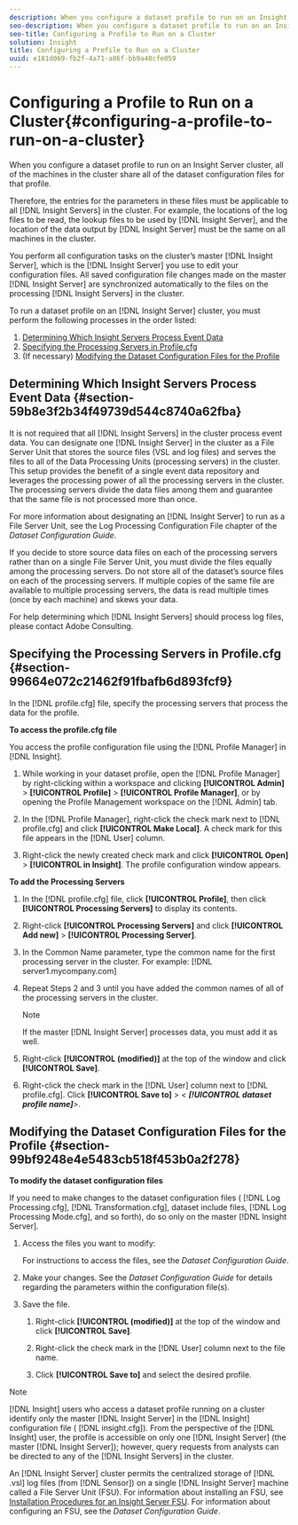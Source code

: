 ```yaml
---
description: When you configure a dataset profile to run on an Insight Server cluster, all of the machines in the cluster share all of the dataset configuration files for that profile.
seo-description: When you configure a dataset profile to run on an Insight Server cluster, all of the machines in the cluster share all of the dataset configuration files for that profile.
seo-title: Configuring a Profile to Run on a Cluster
solution: Insight
title: Configuring a Profile to Run on a Cluster
uuid: e181d069-fb2f-4a71-a86f-bb9a48cfe059
---
```


# Configuring a Profile to Run on a Cluster{#configuring-a-profile-to-run-on-a-cluster}

When you configure a dataset profile to run on an Insight Server cluster, all of the machines in the cluster share all of the dataset configuration files for that profile.

 Therefore, the entries for the parameters in these files must be applicable to all [!DNL Insight Servers] in the cluster. For example, the locations of the log files to be read, the lookup files to be used by [!DNL Insight Server], and the location of the data output by [!DNL Insight Server] must be the same on all machines in the cluster.

You perform all configuration tasks on the cluster’s master [!DNL Insight Server], which is the [!DNL Insight Server] you use to edit your configuration files. All saved configuration file changes made on the master [!DNL Insight Server] are synchronized automatically to the files on the processing [!DNL Insight Servers] in the cluster.

To run a dataset profile on an [!DNL Insight Server] cluster, you must perform the following processes in the order listed:

1. [Determining Which Insight Servers Process Event Data](../../../../../../home/c-inst-svr/c-install-ins-svr/c-ins-svr-clstrs/c-inst-ins-svr-clstr/c-inst-proc-clstr/c-config-prof-run-clstr.md#section-59b8e3f2b34f49739d544c8740a62fba) 
1. [Specifying the Processing Servers in Profile.cfg](../../../../../../home/c-inst-svr/c-install-ins-svr/c-ins-svr-clstrs/c-inst-ins-svr-clstr/c-inst-proc-clstr/c-config-prof-run-clstr.md#section-99664e072c21462f91fbafb6d893fcf9) 
1. (If necessary) [Modifying the Dataset Configuration Files for the Profile](../../../../../../home/c-inst-svr/c-install-ins-svr/c-ins-svr-clstrs/c-inst-ins-svr-clstr/c-inst-proc-clstr/c-config-prof-run-clstr.md#section-99bf9248e4e5483cb518f453b0a2f278)

## Determining Which Insight Servers Process Event Data {#section-59b8e3f2b34f49739d544c8740a62fba}

It is not required that all [!DNL Insight Servers] in the cluster process event data. You can designate one [!DNL Insight Server] in the cluster as a File Server Unit that stores the source files (VSL and log files) and serves the files to all of the Data Processing Units (processing servers) in the cluster. This setup provides the benefit of a single event data repository and leverages the processing power of all the processing servers in the cluster. The processing servers divide the data files among them and guarantee that the same file is not processed more than once.

For more information about designating an [!DNL Insight Server] to run as a File Server Unit, see the Log Processing Configuration File chapter of the *Dataset Configuration Guide*.

If you decide to store source data files on each of the processing servers rather than on a single File Server Unit, you must divide the files equally among the processing servers. Do not store all of the dataset’s source files on each of the processing servers. If multiple copies of the same file are available to multiple processing servers, the data is read multiple times (once by each machine) and skews your data.

For help determining which [!DNL Insight Servers] should process log files, please contact Adobe Consulting.

## Specifying the Processing Servers in Profile.cfg {#section-99664e072c21462f91fbafb6d893fcf9}

In the [!DNL profile.cfg] file, specify the processing servers that process the data for the profile.

**To access the profile.cfg file**

You access the profile configuration file using the [!DNL Profile Manager] in [!DNL Insight].

1. While working in your dataset profile, open the [!DNL Profile Manager] by right-clicking within a workspace and clicking **[!UICONTROL Admin]** > **[!UICONTROL Profile]** > **[!UICONTROL Profile Manager]**, or by opening the Profile Management workspace on the [!DNL Admin] tab. 

1. In the [!DNL Profile Manager], right-click the check mark next to [!DNL profile.cfg] and click **[!UICONTROL Make Local]**. A check mark for this file appears in the [!DNL User] column. 

1. Right-click the newly created check mark and click **[!UICONTROL Open]** > **[!UICONTROL in Insight]**. The profile configuration window appears.

**To add the Processing Servers**

1. In the [!DNL profile.cfg] file, click **[!UICONTROL Profile]**, then click **[!UICONTROL Processing Servers]** to display its contents. 

1. Right-click **[!UICONTROL Processing Servers]** and click **[!UICONTROL Add new]** > **[!UICONTROL Processing Server]**. 

1. In the Common Name parameter, type the common name for the first processing server in the cluster. For example: [!DNL server1.mycompany.com]
1. Repeat Steps 2 and 3 until you have added the common names of all of the processing servers in the cluster.

   >[!NOTE]
   >
   >If the master [!DNL Insight Server] processes data, you must add it as well.

1. Right-click **[!UICONTROL (modified)]** at the top of the window and click **[!UICONTROL Save]**. 

1. Right-click the check mark in the [!DNL User] column next to [!DNL profile.cfg]. Click **[!UICONTROL Save to]** > *< **[!UICONTROL dataset profile name]**>*.

## Modifying the Dataset Configuration Files for the Profile {#section-99bf9248e4e5483cb518f453b0a2f278}

**To modify the dataset configuration files**

If you need to make changes to the dataset configuration files ( [!DNL Log Processing.cfg], [!DNL Transformation.cfg], dataset include files, [!DNL Log Processing Mode.cfg], and so forth), do so only on the master [!DNL Insight Server].

1. Access the files you want to modify:

   For instructions to access the files, see the *Dataset Configuration Guide*. 
1. Make your changes. See the *Dataset Configuration Guide* for details regarding the parameters within the configuration file(s). 
1. Save the file.

    1. Right-click **[!UICONTROL (modified)]** at the top of the window and click **[!UICONTROL Save]**. 
    
    1. Right-click the check mark in the [!DNL User] column next to the file name. 
    1. Click **[!UICONTROL Save to]** and select the desired profile.

>[!NOTE]
>
>[!DNL Insight] users who access a dataset profile running on a cluster identify only the master [!DNL Insight Server] in the [!DNL Insight] configuration file ( [!DNL insight.cfg]). From the perspective of the [!DNL Insight] user, the profile is accessible on only one [!DNL Insight Server] (the master [!DNL Insight Server]); however, query requests from analysts can be directed to any of the [!DNL Insight Servers] in the cluster.

An [!DNL Insight Server] cluster permits the centralized storage of [!DNL .vsl] log files (from [!DNL Sensor]) on a single [!DNL Insight Server] machine called a File Server Unit (FSU). For information about installing an FSU, see [Installation Procedures for an Insight Server FSU](../../../../../../home/c-inst-svr/c-install-ins-svr/t-inst-proc-fsu.md#task-e4a4a791b6694119ba45b36f3e573016). For information about configuring an FSU, see the *Dataset Configuration Guide*. 
